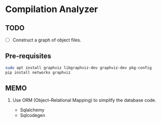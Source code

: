 # Compilation Analyzer

## TODO

- [ ] Construct a graph of object files.

## Pre-requisites
```bash
sudo apt install graphviz libgraphviz-dev graphviz-dev pkg-config
pip install networkx graphviz
```


## MEMO

1. Use ORM (Object–Relational Mapping) to simplify the database code.
    
    - Sqlalchemy
    - Sqlcodegen
